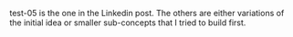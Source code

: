 test-05 is the one in the Linkedin post. The others are either variations of the initial idea or smaller sub-concepts that I tried to build first.
